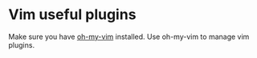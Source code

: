 Vim useful plugins
==========
Make sure you have [oh-my-vim](https://github.com/gawel/oh-my-vim) installed.
Use oh-my-vim to manage vim plugins.
